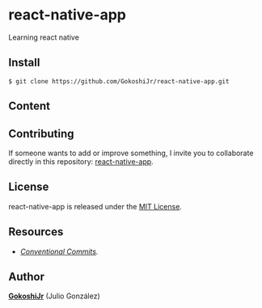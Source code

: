 # react-native-app

Learning react native

## Install

```git
$ git clone https://github.com/GokoshiJr/react-native-app.git
```
## Content

## Contributing

If someone wants to add or improve something, I invite you to collaborate directly in this repository: [react-native-app](https://github.com/GokoshiJr/react-native-app).

## License

react-native-app is released under the [MIT License](https://opensource.org/licenses/MIT).

## Resources

- *[Conventional Commits](https://www.conventionalcommits.org/en/v1.0.0/).* 

## Author

**[GokoshiJr](https://github.com/GokoshiJr)** (Julio Gonz&aacute;lez)